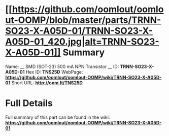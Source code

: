 
[[https://github.com/oomlout/oomlout-OOMP/blob/master/parts/TRNN-SO23-X-A05D-01/TRNN-SO23-X-A05D-01_420.jpg|alt=TRNN-SO23-X-A05D-01]] 
Summary
=================

Name: __ SMD (SOT-23) 500 mA NPN Transistor __
ID: __TRNN-SO23-X-A05D-01__
Hex ID: __TNS25D__
WebPage: __https://github.com/oomlout/oomlout-OOMP/wiki/TRNN-SO23-X-A05D-01__
Short URL: __http://oom.lt/TNS25D__

Full Details
==========================
Full summary of this part can be found in the wiki:   
__https://github.com/oomlout/oomlout-OOMP/wiki/TRNN-SO23-X-A05D-01__   

